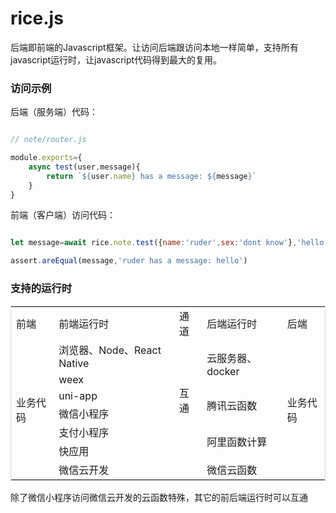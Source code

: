 # rice.js

后端即前端的Javascript框架。让访问后端跟访问本地一样简单，支持所有javascript运行时，让javascript代码得到最大的复用。


### 访问示例

后端（服务端）代码：

``` javascript

// note/router.js

module.exports={
    async test(user,message){
        return `${user.name} has a message: ${message}`
    }
}

```
前端（客户端）访问代码：

```javascript

let message=await rice.note.test({name:'ruder',sex:'dont know'},'hello')

assert.areEqual(message,'ruder has a message: hello')

```


### 支持的运行时
 


<table style="border:solid 1px #ddd">
<tr>
    <td>前端</td>
    <td>前端运行时</td>
    <td>通道</td>
    <td>后端运行时</td>
    <td>后端</td>
</tr>
<tr>
    <td rowspan="7">业务代码</td>
    <td>浏览器、Node、React Native</td>
    <td rowspan="6">互通</td>
    <td rowspan="2">云服务器、docker</td>
    <td rowspan="7">业务代码</td>
</tr>
<tr> 
    <td>weex</td>  
</tr>
<tr> 
    <td>uni-app</td> 
    <td rowspan="2">腾讯云函数</td>
</tr>
<tr> 
    <td>微信小程序</td>  
</tr>
<tr> 
    <td>支付小程序</td> 
    <td rowspan="2">阿里函数计算</td>
</tr>
<tr> 
    <td>快应用</td>  
</tr> 
<tr> 
    <td>微信云开发</td>
    <td></td>
    <td>微信云函数</td> 
</tr>
</table>

除了微信小程序访问微信云开发的云函数特殊，其它的前后端运行时可以互通

